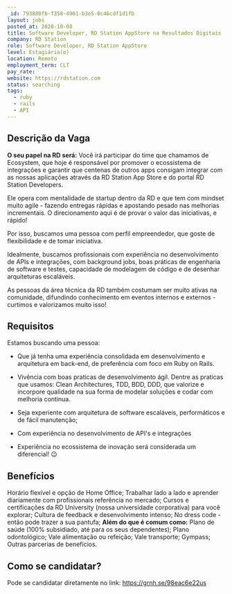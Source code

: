 ```yaml
---
_id: 793880fb-f358-4901-b3e5-0c46cdf1d1fb
layout: jobs
posted_at: 2020-10-08
title: Software Developer, RD Station AppStore na Resultados Digitais
company: RD Station
role: Software Developer, RD Station AppStore
level: Estagiária(o)
location: Remoto
employment_term: CLT
pay_rate: 
website: https://rdstation.com
status: searching
tags:
  - ruby
  - rails
  - API
---
```


## Descrição da Vaga
**O seu papel na RD será:**
Você irá participar do time que chamamos de Ecosystem, que hoje é responsável por promover o ecossistema de integrações e garantir que centenas de outros apps consigam integrar com as nossas aplicações através da RD Station App Store e do portal RD Station Developers.

Ele opera com mentalidade de startup dentro da RD e que tem com mindset muito agile - fazendo entregas rápidas e apostando pesado nas melhorias incrementais. O direcionamento aqui é de provar o valor das iniciativas, e rápido!

Por isso, buscamos uma pessoa com perfil empreendedor, que goste de flexibilidade e de tomar iniciativa.

Idealmente, buscamos profissionais com experiência no desenvolvimento de APIs e integrações, com background jobs, boas práticas de engenharia de software e testes, capacidade de modelagem de código e de desenhar arquiteturas escaláveis.

As pessoas da área técnica da RD também costumam ser muito ativas na comunidade, difundindo conhecimento em eventos internos e externos - curtimos e valorizamos muito isso!

## Requisitos
Estamos buscando uma pessoa:
- Que já tenha uma experiência consolidada em desenvolvimento e arquitetura em back-end, de preferência com foco em Ruby on Rails. 

- Vivência com boas praticas de desenvolvimento ágil. Dentre as praticas que usamos: Clean Architectures, TDD, BDD, DDD, que valorize e incorpore qualidade na sua forma de modelar soluções e codar com melhoria continua.

- Seja experiente com arquitetura de software escaláveis, performáticos e de fácil manutenção;

-  Com experiência no desenvolvimento de API's e integrações 

- Experiência no ecossistema de inovação será considerada um diferencial! 😉

## Benefícios
Horário flexível e opção de Home Office;
Trabalhar lado a lado e aprender diariamente com profissionais referência no mercado;
Cursos e certificações da RD University (nossa universidade corporativa) para você explorar;
Cultura de feedback e desenvolvimento intenso;
No dress code - então pode trazer a sua pantufa;
**Além do que é comum como:**
Plano de saúde (100% subsidiado, até para os seus dependentes);
Plano odontológico;
Vale alimentação ou refeição;
Vale transporte;
Gympass;
Outras parcerias de benefícios.

## Como se candidatar?
Pode se candidatar diretamente no link: https://grnh.se/98eac6e22us
          

